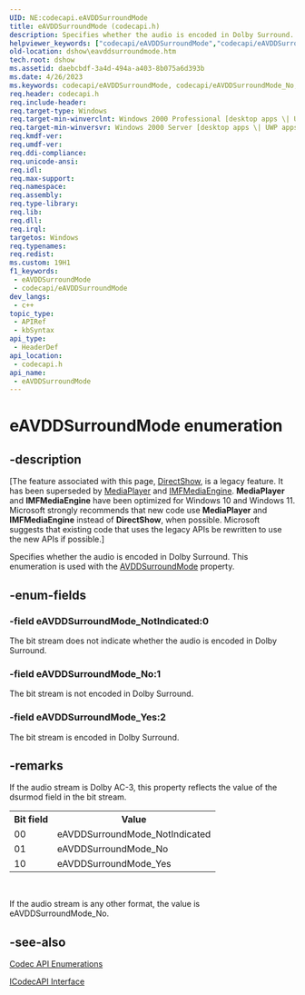 ```yaml
---
UID: NE:codecapi.eAVDDSurroundMode
title: eAVDDSurroundMode (codecapi.h)
description: Specifies whether the audio is encoded in Dolby Surround. This enumeration is used with the AVDDSurroundMode property.
helpviewer_keywords: ["codecapi/eAVDDSurroundMode","codecapi/eAVDDSurroundMode_No","codecapi/eAVDDSurroundMode_NotIndicated","codecapi/eAVDDSurroundMode_Yes","dshow.eavddsurroundmode","eAVDDSurroundMode","eAVDDSurroundMode enumeration [DirectShow]","eAVDDSurroundModeEnumeration","eAVDDSurroundMode_No","eAVDDSurroundMode_NotIndicated","eAVDDSurroundMode_Yes"]
old-location: dshow\eavddsurroundmode.htm
tech.root: dshow
ms.assetid: daebcbdf-3a4d-494a-a403-8b075a6d393b
ms.date: 4/26/2023
ms.keywords: codecapi/eAVDDSurroundMode, codecapi/eAVDDSurroundMode_No, codecapi/eAVDDSurroundMode_NotIndicated, codecapi/eAVDDSurroundMode_Yes, dshow.eavddsurroundmode, eAVDDSurroundMode, eAVDDSurroundMode enumeration [DirectShow], eAVDDSurroundModeEnumeration, eAVDDSurroundMode_No, eAVDDSurroundMode_NotIndicated, eAVDDSurroundMode_Yes
req.header: codecapi.h
req.include-header: 
req.target-type: Windows
req.target-min-winverclnt: Windows 2000 Professional [desktop apps \| UWP apps]
req.target-min-winversvr: Windows 2000 Server [desktop apps \| UWP apps]
req.kmdf-ver: 
req.umdf-ver: 
req.ddi-compliance: 
req.unicode-ansi: 
req.idl: 
req.max-support: 
req.namespace: 
req.assembly: 
req.type-library: 
req.lib: 
req.dll: 
req.irql: 
targetos: Windows
req.typenames: 
req.redist: 
ms.custom: 19H1
f1_keywords:
 - eAVDDSurroundMode
 - codecapi/eAVDDSurroundMode
dev_langs:
 - c++
topic_type:
 - APIRef
 - kbSyntax
api_type:
 - HeaderDef
api_location:
 - codecapi.h
api_name:
 - eAVDDSurroundMode
---
```


# eAVDDSurroundMode enumeration


## -description

\[The feature associated with this page, [DirectShow](/windows/win32/directshow/directshow), is a legacy feature. It has been superseded by [MediaPlayer](/uwp/api/Windows.Media.Playback.MediaPlayer) and [IMFMediaEngine](/windows/win32/api/mfmediaengine/nn-mfmediaengine-imfmediaengine). **MediaPlayer** and **IMFMediaEngine** have been optimized for Windows 10 and Windows 11. Microsoft strongly recommends that new code use **MediaPlayer** and **IMFMediaEngine** instead of **DirectShow**, when possible. Microsoft suggests that existing code that uses the legacy APIs be rewritten to use the new APIs if possible.\]

Specifies whether the audio is encoded in Dolby Surround. This enumeration is used with the <a href="/windows/desktop/DirectShow/avddsurroundmode-property">AVDDSurroundMode</a> property.

## -enum-fields

### -field eAVDDSurroundMode_NotIndicated:0

The bit stream does not indicate whether the audio is encoded in Dolby Surround.

### -field eAVDDSurroundMode_No:1

The bit stream is not encoded in Dolby Surround.

### -field eAVDDSurroundMode_Yes:2

The bit stream is encoded in Dolby Surround.

## -remarks

If the audio stream is Dolby AC-3, this property reflects the value of the dsurmod field in the bit stream.

<table>
<tr>
<th>Bit field
            </th>
<th>Value
            </th>
</tr>
<tr>
<td>00</td>
<td>eAVDDSurroundMode_NotIndicated</td>
</tr>
<tr>
<td>01</td>
<td>eAVDDSurroundMode_No</td>
</tr>
<tr>
<td>10</td>
<td>eAVDDSurroundMode_Yes</td>
</tr>
</table>
 

If the audio stream is any other format, the value is eAVDDSurroundMode_No.

## -see-also

<a href="/windows/desktop/DirectShow/codec-api-enumerations">Codec API Enumerations</a>



<a href="/windows/desktop/api/strmif/nn-strmif-icodecapi">ICodecAPI Interface</a>
